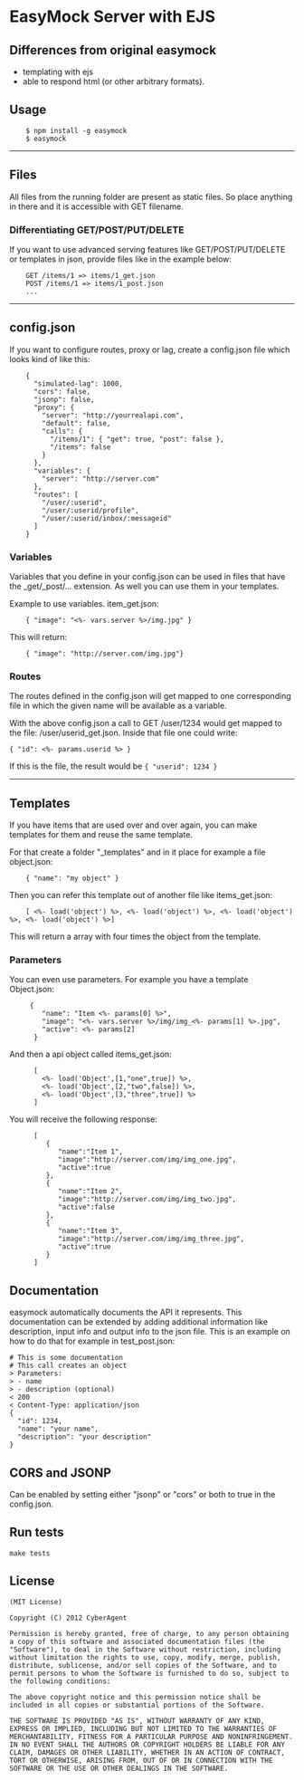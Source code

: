 # EasyMock Server with EJS

## Differences from original easymock

* templating with ejs
* able to respond html (or other arbitrary formats).

## Usage

        $ npm install -g easymock
        $ easymock

---------

## Files
All files from the running folder are present as static files. So place anything in there and it is accessible with GET filename.

### Differentiating GET/POST/PUT/DELETE
If you want to use advanced serving features like GET/POST/PUT/DELETE or templates in json, provide files like in the example below:

        GET /items/1 => items/1_get.json
        POST /items/1 => items/1_post.json
        ...

---------

## config.json
If you want to configure routes, proxy or lag, create a config.json file which looks kind of like this:

        {
          "simulated-lag": 1000,
          "cors": false,
          "jsonp": false,
          "proxy": {
            "server": "http://yourrealapi.com",
            "default": false,
            "calls": {
              "/items/1": { "get": true, "post": false },
              "/items": false
            }
          },
          "variables": {
            "server": "http://server.com"
          },
          "routes": [
            "/user/:userid",
            "/user/:userid/profile",
            "/user/:userid/inbox/:messageid"
          ]
        }

### Variables
Variables that you define in your config.json can be used in files that have the _get/_post/... extension. As well you can use them in your templates.

Example to use variables. item_get.json:

        { "image": "<%- vars.server %>/img.jpg" }

This will return:

        { "image": "http://server.com/img.jpg"}

### Routes
The routes defined in the config.json will get mapped to one corresponding file in which the given name will be available as a variable.

With the above config.json a call to GET /user/1234 would get mapped to the file: /user/userid_get.json. Inside that file one could write:

    { "id": <%- params.userid %> }

If this is the file, the result would be ```{ "userid": 1234 }```

---------

## Templates
If you have items that are used over and over again, you can make templates for them and reuse the same template.

For that create a folder "_templates" and in it place for example a file object.json:

        { "name": "my object" }

Then you can refer this template out of another file like items_get.json:

        [ <%- load('object') %>, <%- load('object') %>, <%- load('object') %>, <%- load('object') %>]

This will return a array with four times the object from the template.

### Parameters

You can even use parameters. For example you have a template Object.json:

         {
            "name": "Item <%- params[0] %>",
            "image": "<%- vars.server %>/img/img_<%- params[1] %>.jpg",
            "active": <%- params[2]
          }

And then a api object called items_get.json:

          [
            <%- load('Object',[1,"one",true]) %>,
            <%- load('Object',[2,"two",false]) %>,
            <%- load('Object',[3,"three",true]) %>
          ]

You will receive the following response:

          [
             {
                "name":"Item 1",
                "image":"http://server.com/img/img_one.jpg",
                "active":true
             },
             {
                "name":"Item 2",
                "image":"http://server.com/img/img_two.jpg",
                "active":false
             },
             {
                "name":"Item 3",
                "image":"http://server.com/img/img_three.jpg",
                "active":true
             }
          ]

## Documentation
easymock automatically documents the API it represents. This documentation can be extended by adding additional information like description, input info and output info to the json file. This is an example on how to do that for example in test_post.json:

    # This is some documentation
    # This call creates an object
    > Parameters:
    > - name
    > - description (optional)
    < 200
    < Content-Type: application/json
    {
      "id": 1234,
      "name": "your name",
      "description": "your description"
    }

## CORS and JSONP
Can be enabled by setting either "jsonp" or "cors" or both to true in the config.json.

## Run tests

    make tests

## License

    (MIT License)

    Copyright (C) 2012 CyberAgent

    Permission is hereby granted, free of charge, to any person obtaining a copy of this software and associated documentation files (the "Software"), to deal in the Software without restriction, including without limitation the rights to use, copy, modify, merge, publish, distribute, sublicense, and/or sell copies of the Software, and to permit persons to whom the Software is furnished to do so, subject to the following conditions:

    The above copyright notice and this permission notice shall be included in all copies or substantial portions of the Software.

    THE SOFTWARE IS PROVIDED "AS IS", WITHOUT WARRANTY OF ANY KIND, EXPRESS OR IMPLIED, INCLUDING BUT NOT LIMITED TO THE WARRANTIES OF MERCHANTABILITY, FITNESS FOR A PARTICULAR PURPOSE AND NONINFRINGEMENT. IN NO EVENT SHALL THE AUTHORS OR COPYRIGHT HOLDERS BE LIABLE FOR ANY CLAIM, DAMAGES OR OTHER LIABILITY, WHETHER IN AN ACTION OF CONTRACT, TORT OR OTHERWISE, ARISING FROM, OUT OF OR IN CONNECTION WITH THE SOFTWARE OR THE USE OR OTHER DEALINGS IN THE SOFTWARE.
